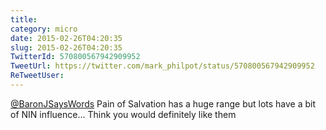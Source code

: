 ```yaml
---
title: 
category: micro
date: 2015-02-26T04:20:35
slug: 2015-02-26T04:20:35
TwitterId: 570800567942909952
TweetUrl: https://twitter.com/mark_philpot/status/570800567942909952
ReTweetUser: 
---
```


[@BaronJSaysWords](https://twitter.com/BaronJSaysWords) Pain of Salvation has a huge range but lots have a bit of NIN influence... Think you would definitely like them
